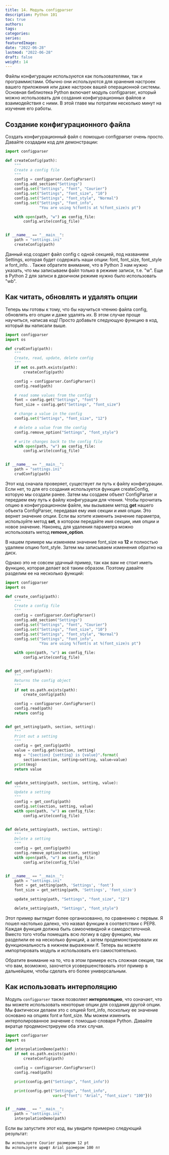 ```yaml
---
title: 14. Модуль configparser
description: Python 101
toc: true
authors:
tags:
categories:
series:
featuredImage:
date: "2022-06-28"
lastmod: "2022-06-28"
draft: false
weight: 14
---
```


Файлы конфигурации используются как пользователями, так и программистами. Обычно они используются для хранения настроек вашего приложения или даже настроек вашей операционной системы. Основная библиотека Python включает модуль configparser, который можно использовать для создания конфигурационных файлов и взаимодействия с ними. В этой главе мы потратим несколько минут на изучение его работы.

## Создание конфигурационного файла

Создать конфигурационный файл с помощью configparser очень просто. Давайте создадим код для демонстрации:

```python
import configparser

def createConfig(path):
    """
    Create a config file
    """
    config = configparser.ConfigParser()
    config.add_section("Settings")
    config.set("Settings", "font", "Courier")
    config.set("Settings", "font_size", "10")
    config.set("Settings", "font_style", "Normal")
    config.set("Settings", "font_info",
               "You are using %(font)s at %(font_size)s pt")

    with open(path, "w") as config_file:
        config.write(config_file)


if __name__ == "__main__":
    path = "settings.ini"
    createConfig(path)
```

Данный код создает файл config с одной секцией, под названием Settings, которая будет содержать наши опции: font, font_size, font_style и font_info. . Также обратите внимание, что в Python 3 нам нужно указать, что мы записываем файл только в режиме записи, т.е. "w". Еще в Python 2 для записи в двоичном режиме нужно было использовать "wb".

## Как читать, обновлять и удалять опции

Теперь мы готовы к тому, что бы научиться чтению файла config, обновлять его опции и даже удалять их. В этом случае проще научиться, написав код! Просто добавьте следующую функцию в код, который вы написали выше.

```python
import configparser
import os

def crudConfig(path):
    """
    Create, read, update, delete config
    """
    if not os.path.exists(path):
        createConfig(path)

    config = configparser.ConfigParser()
    config.read(path)

    # read some values from the config
    font = config.get("Settings", "font")
    font_size = config.get("Settings", "font_size")

    # change a value in the config
    config.set("Settings", "font_size", "12")

    # delete a value from the config
    config.remove_option("Settings", "font_style")

    # write changes back to the config file
    with open(path, "w") as config_file:
        config.write(config_file)


if __name__ == "__main__":
    path = "settings.ini"
    crudConfig(path)
```

Этот код сначала проверяет, существует ли путь к файлу конфигурации. Если нет, то для его создания используется функция createConfig, которую мы создали ранее. Затем мы создаем объект ConfigParser и передаем ему путь к файлу конфигурации для чтения. Чтобы прочитать опцию в конфигурационном файле, мы вызываем метод **get** нашего объекта ConfigParser, передавая ему имя секции и имя опции. Это вернет значение опции. Если вы хотите изменить значение параметра, используйте метод **set**, в котором передайте имя секции, имя опции и новое значение. Наконец, для удаления параметра можно использовать метод **remove_option**.

В нашем примере мы изменяем значение font_size на **12** и полностью удаляем опцию font_style. Затем мы записываем изменения обратно на диск.

Однако это не совсем удачный пример, так как вам не стоит иметь функцию, которая делает всё таким образом. Поэтому давайте разделим ее на несколько функций:

```python
import configparser
import os

def create_config(path):
    """
    Create a config file
    """
    config = configparser.ConfigParser()
    config.add_section("Settings")
    config.set("Settings", "font", "Courier")
    config.set("Settings", "font_size", "10")
    config.set("Settings", "font_style", "Normal")
    config.set("Settings", "font_info",
               "You are using %(font)s at %(font_size)s pt")

    with open(path, "w") as config_file:
        config.write(config_file)


def get_config(path):
    """
    Returns the config object
    """
    if not os.path.exists(path):
        create_config(path)

    config = configparser.ConfigParser()
    config.read(path)
    return config


def get_setting(path, section, setting):
    """
    Print out a setting
    """
    config = get_config(path)
    value = config.get(section, setting)
    msg = "{section} {setting} is {value}".format(
        section=section, setting=setting, value=value)
    print(msg)
    return value


def update_setting(path, section, setting, value):
    """
    Update a setting
    """
    config = get_config(path)
    config.set(section, setting, value)
    with open(path, "w") as config_file:
        config.write(config_file)


def delete_setting(path, section, setting):
    """
    Delete a setting
    """
    config = get_config(path)
    config.remove_option(section, setting)
    with open(path, "w") as config_file:
        config.write(config_file)


if __name__ == "__main__":
    path = "settings.ini"
    font = get_setting(path, 'Settings', 'font')
    font_size = get_setting(path, 'Settings', 'font_size')

    update_setting(path, "Settings", "font_size", "12")

    delete_setting(path, "Settings", "font_style")
```

Этот пример выглядит более организованно, по сравнению с первым. Я пошел настолько далеко, что назвал функции в соответствии с PEP8. Каждая функция должна быть самоочевидной и самодостаточной. Вместо того чтобы помещать всю логику в одну функцию, мы разделили ее на несколько функций, а затем продемонстрировали их функциональность в нижнем выражении if. Теперь вы можете импортировать модуль и использовать его самостоятельно.

Обратите внимание на то, что в этом примере есть сложная секция, так что вам, возможно, захочется усовершенствовать этот пример в дальнейшем, чтобы сделать его более универсальным.

## Как использовать интерполяцию

Модуль `configparser` также позволяет **интерполяцию**, что означает, что вы можете использовать некоторые опции для создания другой опции. Мы фактически делаем это с опцией font_info, поскольку ее значение основано на опциях font и font_size. Мы можем изменить интерполированное значение с помощью словаря Python. Давайте вкратце продемонстрируем оба этих случая.

```python
import configparser
import os

def interpolationDemo(path):
    if not os.path.exists(path):
        createConfig(path)

    config = configparser.ConfigParser()
    config.read(path)

    print(config.get("Settings", "font_info"))

    print(config.get("Settings", "font_info",
                     vars={"font": "Arial", "font_size": "100"}))


if __name__ == "__main__":
    path = "settings.ini"
    interpolationDemo(path)
```

Если вы запустите этот код, вы увидите примерно следующий результат:

```sh
Вы используете Courier размером 12 pt
Вы используете шрифт Arial размером 100 пт
```
